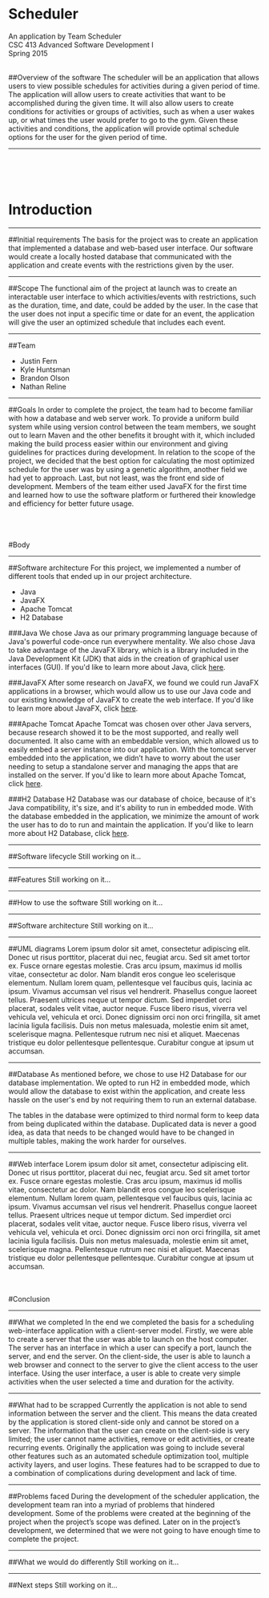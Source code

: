 # Scheduler

An application by Team Scheduler  
CSC 413 Advanced Software Development I  
Spring 2015

<br>
##Overview of the software
The scheduler will be an application that allows users to view possible schedules for activities during a given period of time. The application will allow users to create activities that want to be accomplished during the given time. It will also allow users to create conditions for activities or groups of activities, such as when a user wakes up, or what times the user would prefer to go to the gym. Given these activities and conditions, the application will provide optimal schedule options for the user for the given period of time.

---

<br><br><br>
# Introduction

---

##Initial requirements
The basis for the project was to create an application that implemented a database and web-based user interface. Our software would create a locally hosted database that communicated with the application and create events with the restrictions given by the user.

---

##Scope
The functional aim of the project at launch was to create an interactable user interface to which activities/events with restrictions, such as the duration, time, and date, could be added by the user. In the case that the user does not input a specific time or date for an event, the application will give the user an optimized schedule that includes each event.

---

##Team
* Justin Fern
* Kyle Huntsman
* Brandon Olson
* Nathan Reline

---

##Goals
In order to complete the project, the team had to become familiar with how a database and web server work. To provide a uniform build system while using version control between the team members, we sought out to learn Maven and the other benefits it brought with it, which included making the build process easier within our environment and giving guidelines for practices during development. In relation to the scope of the project, we decided that the best option for calculating the most optimized schedule for the user was by using a genetic algorithm, another field we had yet to approach. Last, but not least, was the front end side of development. Members of the team either used JavaFX for the first time and learned how to use the software platform or furthered their knowledge and efficiency for better future usage.

<br><br><br>
#Body

---

##Software architecture
For this project, we implemented a number of different tools that ended up in our project architecture.

* Java
* JavaFX
* Apache Tomcat
* H2 Database

###Java
We chose Java as our primary programming language because of Java's powerful code-once run everywhere mentality. We also chose Java to take advantage of the JavaFX library, which is a library included in the Java Development Kit (JDK) that aids in the creation of graphical user interfaces (GUI). If you'd like to learn more about Java, click [here](https://www.java.com/en/about/).

###JavaFX
After some research on JavaFX, we found we could run JavaFX applications in a browser, which would allow us to use our Java code and our existing knowledge of JavaFX to create the web interface. If you'd like to learn more about JavaFX, click [here](http://docs.oracle.com/javase/8/javafx/get-started-tutorial/jfx-overview.htm#JFXST784).

###Apache Tomcat
Apache Tomcat was chosen over other Java servers, because research showed it to be the most supported, and really well documented. It also came with an embeddable version, which allowed us to easily embed a server instance into our application. With the tomcat server embedded into the application, we didn’t have to worry about the user needing to setup a standalone server and managing the apps that are installed on the server. If you'd like to learn more about Apache Tomcat, click [here](http://tomcat.apache.org/).

###H2 Database
H2 Database was our database of choice, because of it's Java compatibility, it's size, and it's ability to run in embedded mode. With the database embedded in the application, we minimize the amount of work the user has to do to run and maintain the application. If you'd like to learn more about H2 Database, click [here](http://www.h2database.com/html/main.html).

---

##Software lifecycle
Still working on it...

---

##Features
Still working on it...

---

##How to use the software
Still working on it...

---

##Software architecture
Still working on it...

---

##UML diagrams
Lorem ipsum dolor sit amet, consectetur adipiscing elit. Donec ut risus porttitor, placerat dui nec, feugiat arcu. Sed sit amet tortor ex. Fusce ornare egestas molestie. Cras arcu ipsum, maximus id mollis vitae, consectetur ac dolor. Nam blandit eros congue leo scelerisque elementum. Nullam lorem quam, pellentesque vel faucibus quis, lacinia ac ipsum. Vivamus accumsan vel risus vel hendrerit. Phasellus congue laoreet tellus. Praesent ultrices neque ut tempor dictum. Sed imperdiet orci placerat, sodales velit vitae, auctor neque. Fusce libero risus, viverra vel vehicula vel, vehicula et orci. Donec dignissim orci non orci fringilla, sit amet lacinia ligula facilisis. Duis non metus malesuada, molestie enim sit amet, scelerisque magna. Pellentesque rutrum nec nisi et aliquet. Maecenas tristique eu dolor pellentesque pellentesque. Curabitur congue at ipsum ut accumsan.

---

##Database
As mentioned before, we chose to use H2 Database for our database implementation. We opted to run H2 in embedded mode, which would allow the database to exist within the application, and create less hassle on the user's end by not requiring them to run an external database.

The tables in the database were optimized to third normal form to keep data from being duplicated within the database. Duplicated data is never a good idea, as data that needs to be changed would have to be changed in multiple tables, making the work harder for ourselves.

---

##Web interface
Lorem ipsum dolor sit amet, consectetur adipiscing elit. Donec ut risus porttitor, placerat dui nec, feugiat arcu. Sed sit amet tortor ex. Fusce ornare egestas molestie. Cras arcu ipsum, maximus id mollis vitae, consectetur ac dolor. Nam blandit eros congue leo scelerisque elementum. Nullam lorem quam, pellentesque vel faucibus quis, lacinia ac ipsum. Vivamus accumsan vel risus vel hendrerit. Phasellus congue laoreet tellus. Praesent ultrices neque ut tempor dictum. Sed imperdiet orci placerat, sodales velit vitae, auctor neque. Fusce libero risus, viverra vel vehicula vel, vehicula et orci. Donec dignissim orci non orci fringilla, sit amet lacinia ligula facilisis. Duis non metus malesuada, molestie enim sit amet, scelerisque magna. Pellentesque rutrum nec nisi et aliquet. Maecenas tristique eu dolor pellentesque pellentesque. Curabitur congue at ipsum ut accumsan.


<br><br>
#Conclusion

---

##What we completed
In the end we completed the basis for a scheduling web-interface application with a client-server model. Firstly, we were able to create a server that the user was able to launch on the host computer. The server has an interface in which a user can specify a port, launch the server, and end the server. On the client-side, the user is able to launch a web browser and connect to the server to give the client access to the user interface. Using the user interface, a user is able to create very simple activities when the user selected a time and duration for the activity. 

---

##What had to be scrapped
Currently the application is not able to send information between the server and the client. This means the data created by the application is stored client-side only and cannot be stored on a server. The information that the user can create on the client-side is very limited; the user cannot name activities, remove or edit activities, or create recurring events. Originally the application was going to include several other features such as an automated schedule optimization tool, multiple activity layers, and user logins. These features had to be scrapped to due to a combination of complications during development and lack of time.

---

##Problems faced
During the development of the scheduler application, the development team ran into a myriad of problems that hindered development. Some of the problems were created at the beginning of the project when the project’s scope was defined. Later on in the project’s development, we determined that we were not going to have enough time to complete the project.

---

##What we would do differently
Still working on it...

---

##Next steps
Still working on it...
